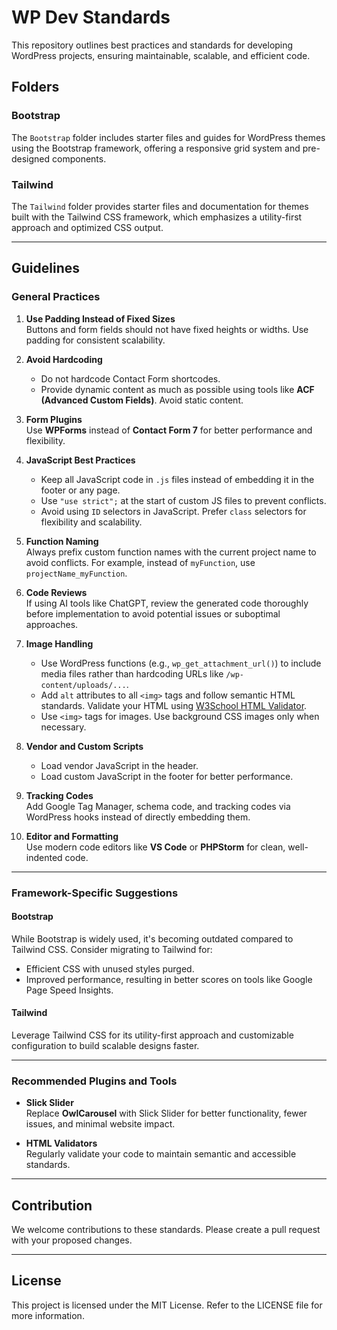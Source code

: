 # WP Dev Standards

This repository outlines best practices and standards for developing WordPress projects, ensuring maintainable, scalable, and efficient code.

## Folders

### Bootstrap
The `Bootstrap` folder includes starter files and guides for WordPress themes using the Bootstrap framework, offering a responsive grid system and pre-designed components.

### Tailwind
The `Tailwind` folder provides starter files and documentation for themes built with the Tailwind CSS framework, which emphasizes a utility-first approach and optimized CSS output.

---

## Guidelines

### General Practices
1. **Use Padding Instead of Fixed Sizes**  
   Buttons and form fields should not have fixed heights or widths. Use padding for consistent scalability.

2. **Avoid Hardcoding**
    - Do not hardcode Contact Form shortcodes.
    - Provide dynamic content as much as possible using tools like **ACF (Advanced Custom Fields)**. Avoid static content.

3. **Form Plugins**  
   Use **WPForms** instead of **Contact Form 7** for better performance and flexibility.

4. **JavaScript Best Practices**
    - Keep all JavaScript code in `.js` files instead of embedding it in the footer or any page.
    - Use `"use strict";` at the start of custom JS files to prevent conflicts.
    - Avoid using `ID` selectors in JavaScript. Prefer `class` selectors for flexibility and scalability.

5. **Function Naming**  
   Always prefix custom function names with the current project name to avoid conflicts. For example, instead of `myFunction`, use `projectName_myFunction`.

6. **Code Reviews**  
   If using AI tools like ChatGPT, review the generated code thoroughly before implementation to avoid potential issues or suboptimal approaches.

7. **Image Handling**
    - Use WordPress functions (e.g., `wp_get_attachment_url()`) to include media files rather than hardcoding URLs like `/wp-content/uploads/...`.
    - Add `alt` attributes to all `<img>` tags and follow semantic HTML standards. Validate your HTML using [W3School HTML Validator](https://validator.w3.org/).
    - Use `<img>` tags for images. Use background CSS images only when necessary.

8. **Vendor and Custom Scripts**
    - Load vendor JavaScript in the header.
    - Load custom JavaScript in the footer for better performance.

9. **Tracking Codes**  
   Add Google Tag Manager, schema code, and tracking codes via WordPress hooks instead of directly embedding them.

10. **Editor and Formatting**  
    Use modern code editors like **VS Code** or **PHPStorm** for clean, well-indented code.

---

### Framework-Specific Suggestions

#### Bootstrap
While Bootstrap is widely used, it's becoming outdated compared to Tailwind CSS. Consider migrating to Tailwind for:
- Efficient CSS with unused styles purged.
- Improved performance, resulting in better scores on tools like Google Page Speed Insights.

#### Tailwind
Leverage Tailwind CSS for its utility-first approach and customizable configuration to build scalable designs faster.

---

### Recommended Plugins and Tools
- **Slick Slider**  
  Replace **OwlCarousel** with Slick Slider for better functionality, fewer issues, and minimal website impact.

- **HTML Validators**  
  Regularly validate your code to maintain semantic and accessible standards.

---

## Contribution
We welcome contributions to these standards. Please create a pull request with your proposed changes.

---

## License
This project is licensed under the MIT License. Refer to the LICENSE file for more information.
